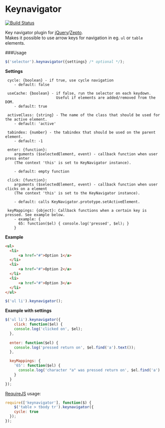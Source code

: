 Keynavigator
======

[![Build Status](https://travis-ci.org/nekman/keynavigator.png?branch=master)](https://travis-ci.org/nekman/keynavigator)

Key navigator plugin for <a href="http://jquery.com">jQuery</a>/<a href="http://zeptojs.com">Zepto</a>.
<br/>
Makes it possible to use arrow keys for navigation in eg. `ul` or `table` elements.

###Usage
```javascript
$('selector').keynavigator({settings} /* optional */);
```

<strong>Settings</strong>

```
 cycle: {boolean} - if true, use cycle navigation
 	- default: false     
 
 useCache: {boolean} - if false, run the selector on each keydown. 
 					   Useful if elements are added/removed from the DOM.
 	- default: true  
 
 activeClass: {string} - The name of the class that should be used for the active element.
 	- default: 'active'
 
 tabindex: {number} - the tabindex that should be used on the parent element.
 	- default: -1   
 
 enter: {function}: 
 	arguments ($selectedElement, event) - callback function when user press enter
 	(The context 'this' is set to KeyNavigator instance).

 	- default: empty function

 click: {function}: 
 	arguments ($selectedElement, event) - callback function when user clicks on a element
 	(The context 'this' is set to the KeyNavigator instance).
 	
 	- default: calls KeyNavigator.prototype.setActiveElement.      
 
 keyMappings: {object}: Callback functions when a certain key is pressed. See example below.
 	- example: { 
      65: function($el) { console.log('pressed', $el); }
    }
```

<strong>Example</strong>

```html
<ul>
  <li>
      <a href="#">Option 1</a>
  </li>
  <li>
      <a href="#">Option 2</a>
  </li>
  <li>
      <a href="#">Option 3</a>
  </li>
</ul>
```

```javascript
$('ul li').keynavigator();
```

<strong>Example with settings</strong>
```javascript
$('ul li').keynavigator({
	click: function($el) {
    console.log('clicked on', $el);
  },
  
  enter: function($el) {
    console.log('pressed return on', $el.find('a').text());
  },

  keyMappings: {
    '65': function($el) {
      console.log('character "a" was pressed return on', $el.find('a').text());
    }
  }
});
```

<a href="http://requirejs.org">RequireJS</a> usage:<br/>

```javascript
require(['keynavigator'], function($) {
	$('table > tbody tr').keynavigator({
    cycle: true
  });
});
```

